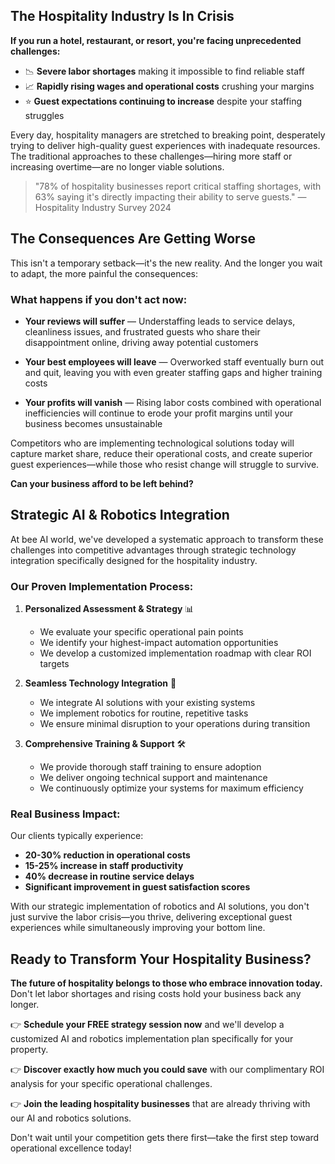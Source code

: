 ## The Hospitality Industry Is In Crisis

**If you run a hotel, restaurant, or resort, you're facing unprecedented challenges:**

* 📉 **Severe labor shortages** making it impossible to find reliable staff
* 📈 **Rapidly rising wages and operational costs** crushing your margins
* ⭐ **Guest expectations continuing to increase** despite your staffing struggles

Every day, hospitality managers are stretched to breaking point, desperately trying to deliver high-quality guest experiences with inadequate resources. The traditional approaches to these challenges—hiring more staff or increasing overtime—are no longer viable solutions.

> "78% of hospitality businesses report critical staffing shortages, with 63% saying it's directly impacting their ability to serve guests." — Hospitality Industry Survey 2024

## The Consequences Are Getting Worse

This isn't a temporary setback—it's the new reality. And the longer you wait to adapt, the more painful the consequences:

### What happens if you don't act now:

* **Your reviews will suffer** — Understaffing leads to service delays, cleanliness issues, and frustrated guests who share their disappointment online, driving away potential customers
  
* **Your best employees will leave** — Overworked staff eventually burn out and quit, leaving you with even greater staffing gaps and higher training costs
  
* **Your profits will vanish** — Rising labor costs combined with operational inefficiencies will continue to erode your profit margins until your business becomes unsustainable

Competitors who are implementing technological solutions today will capture market share, reduce their operational costs, and create superior guest experiences—while those who resist change will struggle to survive.

**Can your business afford to be left behind?**

## Strategic AI & Robotics Integration

At bee AI world, we've developed a systematic approach to transform these challenges into competitive advantages through strategic technology integration specifically designed for the hospitality industry.

### Our Proven Implementation Process:

1. **Personalized Assessment & Strategy** 📊
   * We evaluate your specific operational pain points
   * We identify your highest-impact automation opportunities
   * We develop a customized implementation roadmap with clear ROI targets

2. **Seamless Technology Integration** 🔄
   * We integrate AI solutions with your existing systems
   * We implement robotics for routine, repetitive tasks
   * We ensure minimal disruption to your operations during transition

3. **Comprehensive Training & Support** 🛠️
   * We provide thorough staff training to ensure adoption
   * We deliver ongoing technical support and maintenance
   * We continuously optimize your systems for maximum efficiency

### Real Business Impact:

Our clients typically experience:
* **20-30% reduction in operational costs**
* **15-25% increase in staff productivity**
* **40% decrease in routine service delays**
* **Significant improvement in guest satisfaction scores**

With our strategic implementation of robotics and AI solutions, you don't just survive the labor crisis—you thrive, delivering exceptional guest experiences while simultaneously improving your bottom line.

## Ready to Transform Your Hospitality Business?

**The future of hospitality belongs to those who embrace innovation today.** Don't let labor shortages and rising costs hold your business back any longer.

👉 **Schedule your FREE strategy session now** and we'll develop a customized AI and robotics implementation plan specifically for your property.

👉 **Discover exactly how much you could save** with our complimentary ROI analysis for your specific operational challenges.

👉 **Join the leading hospitality businesses** that are already thriving with our AI and robotics solutions.

Don't wait until your competition gets there first—take the first step toward operational excellence today!